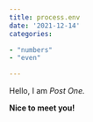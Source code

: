 ```yaml
---
title: process.env
date: '2021-12-14'
categories:

- "numbers"
- "even"

---
```


Hello, I am _Post One._

**Nice to meet you!**